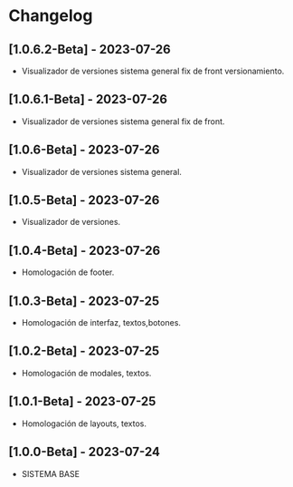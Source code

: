 # Changelog


## [1.0.6.2-Beta] - 2023-07-26
- Visualizador de versiones sistema general fix de front versionamiento.

## [1.0.6.1-Beta] - 2023-07-26
- Visualizador de versiones sistema general fix de front.
## [1.0.6-Beta] - 2023-07-26
- Visualizador de versiones sistema general.
## [1.0.5-Beta] - 2023-07-26
- Visualizador de versiones.

## [1.0.4-Beta] - 2023-07-26
- Homologación de footer.

## [1.0.3-Beta] - 2023-07-25
- Homologación de interfaz, textos,botones.

## [1.0.2-Beta] - 2023-07-25
- Homologación de modales, textos.

## [1.0.1-Beta] - 2023-07-25
- Homologación de layouts, textos.

## [1.0.0-Beta] - 2023-07-24
- SISTEMA BASE

 